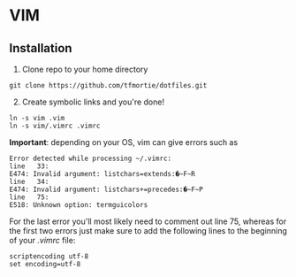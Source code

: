 # VIM

## Installation

1) Clone repo to your home directory

```
git clone https://github.com/tfmortie/dotfiles.git
```

2) Create symbolic links and you're done!

```
ln -s vim .vim
ln -s vim/.vimrc .vimrc
```

**Important**: depending on your OS, vim can give errors such as

```
Error detected while processing ~/.vimrc:
line   33:
E474: Invalid argument: listchars=extends:�~F~R
line   34:
E474: Invalid argument: listchars+=precedes:�~F~P
line   75:
E518: Unknown option: termguicolors
```
For the last error you'll most likely need to comment out line 75, whereas for the first two errors just make sure to add the following lines to the beginning of your *.vimrc* file: 

```
scriptencoding utf-8
set encoding=utf-8
```
